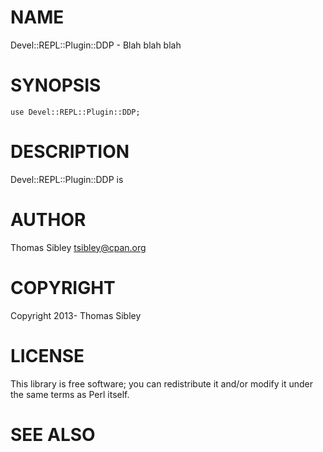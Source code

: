 # NAME

Devel::REPL::Plugin::DDP - Blah blah blah

# SYNOPSIS

    use Devel::REPL::Plugin::DDP;

# DESCRIPTION

Devel::REPL::Plugin::DDP is

# AUTHOR

Thomas Sibley <tsibley@cpan.org>

# COPYRIGHT

Copyright 2013- Thomas Sibley

# LICENSE

This library is free software; you can redistribute it and/or modify
it under the same terms as Perl itself.

# SEE ALSO
